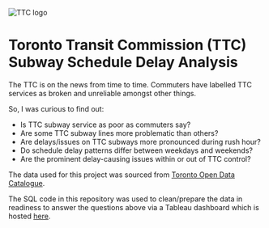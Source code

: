 ![TTC logo](https://upload.wikimedia.org/wikipedia/commons/thumb/e/e3/Logo_of_the_Toronto_Transit_Commission.svg/320px-Logo_of_the_Toronto_Transit_Commission.svg.png)
# Toronto Transit Commission (TTC) Subway Schedule Delay Analysis

The TTC is on the news from time to time. Commuters have labelled TTC services as broken and unreliable amongst other things.

So, I was curious to find out:
* Is TTC subway service as poor as commuters say?
* Are some TTC subway lines more problematic than others?
* Are delays/issues on TTC subways more pronounced during rush hour?
* Do schedule delay patterns differ between weekdays and weekends?
* Are the prominent delay-causing issues within or out of TTC control?


The data used for this project was sourced from [Toronto Open Data Catalogue](https://open.toronto.ca/dataset/ttc-subway-delay-data/).

The SQL code in this repository was used to clean/prepare the data in readiness to answer the questions above via a Tableau dashboard
which is hosted [here](https://public.tableau.com/views/TTCSubwayScheduleDelayAnalysis/TTCSubwayScheduleDelayAnalysis?:language=en-GB&:display_count=n&:origin=viz_share_link).
